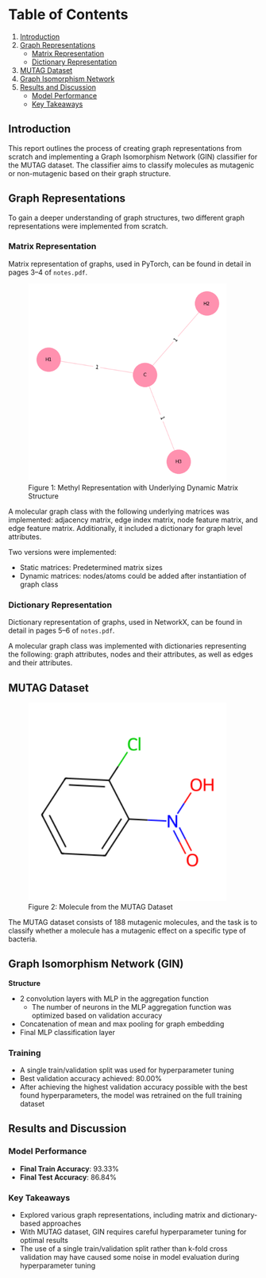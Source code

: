 # Table of Contents

1. [Introduction](#introduction)
2. [Graph Representations](#graph-representations)
   - [Matrix Representation](#matrix-representation)
   - [Dictionary Representation](#dictionary-representation)
3. [MUTAG Dataset](#mutag-dataset)
4. [Graph Isomorphism Network](#graph-isomorphism-network)
5. [Results and Discussion](#results-and-discussion)
   - [Model Performance](#model-performance)
   - [Key Takeaways](#key-takeaways)

## Introduction

This report outlines the process of creating graph representations from scratch and implementing a Graph Isomorphism Network (GIN) classifier for the MUTAG dataset. The classifier aims to classify molecules as mutagenic or non-mutagenic based on their graph structure.

## Graph Representations
To gain a deeper understanding of graph structures, two different graph representations were implemented from scratch.

### Matrix Representation

Matrix representation of graphs, used in PyTorch, can be found in detail in pages 3–4 of `notes.pdf`.

<figure>
  <img src="visuals/methyl.png" alt="Methyl" width="400" height="400">
  <figcaption>Figure 1: Methyl Representation with Underlying Dynamic Matrix Structure</figcaption>
</figure>

A molecular graph class with the following underlying matrices was implemented: adjacency matrix, edge index matrix, node feature matrix, and edge feature matrix. Additionally, it included a dictionary for graph level attributes.

Two versions were implemented:
- Static matrices: Predetermined matrix sizes
- Dynamic matrices: nodes/atoms could be added after instantiation of graph class

### Dictionary Representation
Dictionary representation of graphs, used in NetworkX, can be found in detail in pages 5–6 of `notes.pdf`.

A molecular graph class was implemented with dictionaries representing the following: graph attributes, nodes and their attributes, as well as edges and their attributes.

## MUTAG Dataset
<figure>
  <img src="visuals/mutag.png" alt="mutag" width="400" height="400">
  <figcaption>Figure 2: Molecule from the MUTAG Dataset</figcaption>
</figure>

The MUTAG dataset consists of 188 mutagenic molecules, and the task is to classify whether a molecule has a mutagenic effect on a specific type of bacteria.

## Graph Isomorphism Network (GIN)
**Structure**
- 2 convolution layers with MLP in the aggregation function
   - The number of neurons in the MLP aggregation function was optimized based on validation accuracy
- Concatenation of mean and max pooling for graph embedding
- Final MLP classification layer

### Training
- A single train/validation split was used for hyperparameter tuning
- Best validation accuracy achieved: 80.00%
- After achieving the highest validation accuracy possible with the best found hyperparameters, the model was retrained on the full training dataset

## Results and Discussion

### Model Performance

- **Final Train Accuracy**: 93.33%
- **Final Test Accuracy**: 86.84%

### Key Takeaways

- Explored various graph representations, including matrix and dictionary-based approaches
- With MUTAG dataset, GIN requires careful hyperparameter tuning for optimal results
- The use of a single train/validation split rather than k-fold cross validation may have caused some noise in model evaluation during hyperparameter tuning

